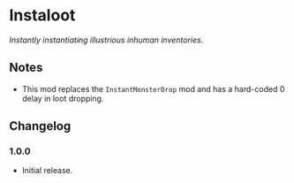 # Instaloot

*Instantly instantiating illustrious inhuman inventories.*

## Notes

  * This mod replaces the `InstantMonsterDrop` mod and has a hard-coded 0 delay in loot dropping.

## Changelog

### 1.0.0

  * Initial release.